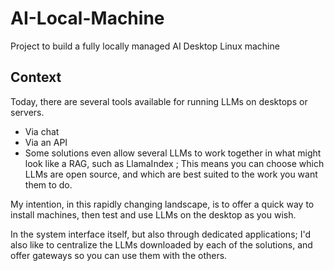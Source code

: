 # AI-Local-Machine
Project to build a fully locally managed AI Desktop Linux machine
## Context
Today, there are several tools available for running LLMs on desktops or servers. 
- Via chat 
- Via an API 
- Some solutions even allow several LLMs to work together in what might look like a RAG, such as LlamaIndex ;
This means you can choose which LLMs are open source, and which are best suited to the work you want them to do.

My intention, in this rapidly changing landscape, is to offer a quick way to install machines, then test and use LLMs on the desktop as you wish.  

In the system interface itself, but also through dedicated applications; 
I'd also like to centralize the LLMs downloaded by each of the solutions, and offer gateways so you can use them with the others.
